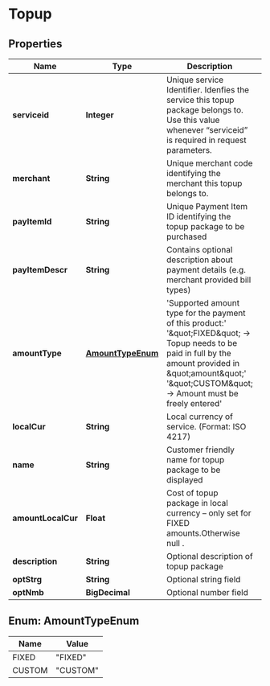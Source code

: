 
# Topup

## Properties
Name | Type | Description | Notes
------------ | ------------- | ------------- | -------------
**serviceid** | **Integer** | Unique  service Identifier. Idenfies the service this topup package belongs to. Use this value whenever “serviceid” is required in request parameters. | 
**merchant** | **String** | Unique  merchant code identifying the merchant this topup belongs to. | 
**payItemId** | **String** | Unique  Payment Item ID identifying the topup package to be purchased | 
**payItemDescr** | **String** | Contains optional description about payment details (e.g. merchant provided bill types) |  [optional]
**amountType** | [**AmountTypeEnum**](#AmountTypeEnum) | &#39;Supported amount type for the payment of this product:&#39; &#39;\&quot;FIXED\&quot; -&gt; Topup needs to be paid in full by the amount provided in \&quot;amount\&quot;&#39; &#39;\&quot;CUSTOM\&quot; -&gt; Amount must be freely entered&#39;  | 
**localCur** | **String** | Local currency of service. (Format: ISO 4217) | 
**name** | **String** | Customer friendly name for topup package to be displayed | 
**amountLocalCur** | **Float** | Cost of topup package in local currency – only set for FIXED amounts.Otherwise null . |  [optional]
**description** | **String** | Optional description of topup package |  [optional]
**optStrg** | **String** | Optional string field |  [optional]
**optNmb** | **BigDecimal** | Optional number field |  [optional]


<a name="AmountTypeEnum"></a>
## Enum: AmountTypeEnum
Name | Value
---- | -----
FIXED | &quot;FIXED&quot;
CUSTOM | &quot;CUSTOM&quot;